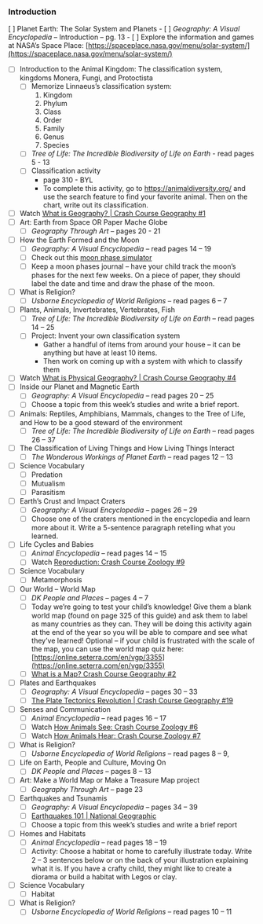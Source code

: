 ### Introduction

[ ]  Planet Earth: The Solar System and Planets
    - [ ]  *Geography: A Visual Encyclopedia* – Introduction – pg. 13
    - [ ]  Explore the information and games at NASA’s Space Place: [https://spaceplace.nasa.gov/menu/solar-system/](https://spaceplace.nasa.gov/menu/solar-system/)
- [ ]  Introduction to the Animal Kingdom: The classification system, kingdoms Monera, Fungi, and Protoctista
    - [ ]  Memorize Linnaeus’s classification system: 
        1. Kingdom
        2. Phylum
        3. Class
        4. Order
        5. Family
        6. Genus
        7. Species  
    - [ ] *Tree of Life: The Incredible Biodiversity of Life on Earth* - read pages 5 - 13
    - [ ] Classification activity
        - page 310 - BYL 
        - To complete this activity, go to https://animaldiversity.org/ and use the search feature to find your favorite animal. Then on the chart, write out its classification.
- [ ]  Watch [What is Geography? | Crash Course Geography #1](https://www.youtube.com/watch?v=93LLwiMjDko&list=PL8dPuuaLjXtO85Sl24rSiVQ93q7vcntNF&index=3)
- [ ]  Art: Earth from Space OR Paper Mache Globe
    - [ ]  *Geography Through Art* – pages 20 - 21
- [ ]  How the Earth Formed and the Moon
    - [ ]  *Geography: A Visual Encyclopedia* – read pages 14 – 19
    - [ ]  Check out this [moon phase simulator](https://pbslm-contrib.s3.amazonaws.com/WGBH/buac19/buac19-int-earthsunmoon35model/index.html)
    - [ ]  Keep a moon phases journal – have your child track the moon’s phases for the next few weeks. On a piece of paper, they should label the date and time and draw the phase of the moon.
- [ ] What is Religion?
    - [ ]  *Usborne Encyclopedia of World Religions* – read pages 6 – 7
- [ ] Plants, Animals, Invertebrates, Vertebrates, Fish
    - [ ]  *Tree of Life: The Incredible Biodiversity of Life on Earth* – read pages 14 – 25
    - [ ]  Project: Invent your own classification system
        - Gather a handful of items from around your house – it can be anything but have at least 10 items.
        - Then work on coming up with a system with which to classify them
- [ ]  Watch [What is Physical Geography? | Crash Course Geography #4](https://www.youtube.com/watch?v=vlVVaZhRAEA&list=PL8dPuuaLjXtO85Sl24rSiVQ93q7vcntNF&index=6)
- [ ]  Inside our Planet and Magnetic Earth
    - [ ]  *Geography: A Visual Encyclopedia* – read pages 20 – 25
    - [ ]  Choose a topic from this week’s studies and write a brief report.
- [ ] Animals: Reptiles, Amphibians, Mammals, changes to the Tree of Life, and How to be a good steward of the environment
    - [ ]  *Tree of Life: The Incredible Biodiversity of Life on Earth* – read pages 26 – 37
- [ ] The Classification of Living Things and How Living Things Interact
    - [ ]  *The Wonderous Workings of Planet Earth* – read pages 12 – 13
- [ ]  Science Vocabulary
    - [ ] Predation
    - [ ] Mutualism
    - [ ] Parasitism
- [ ]  Earth’s Crust and Impact Craters
    - [ ]  *Geography: A Visual Encyclopedia* – pages 26 – 29
    - [ ]  Choose one of the craters mentioned in the encyclopedia and learn more about it. Write a 5-sentence paragraph retelling what you learned.
- [ ] Life Cycles and Babies
    - [ ]  *Animal Encyclopedia* – read pages 14 – 15
    - [ ] Watch [Reproduction: Crash Course Zoology #9](https://youtu.be/poLyJDVjKlM?si=v3WG1WUw7TxiyEm8)
- [ ]  Science Vocabulary
    - [ ] Metamorphosis
- [ ]  Our World – World Map
    - [ ]  *DK People and Places* – pages 4 – 7
    - [ ]  Today we’re going to test your child’s knowledge! Give them a blank world map (found on page 325 of this guide) and ask them to label as many countries as they can. They will be doing this activity again at the end of the year so you will be able to compare and see what they’ve learned! Optional – if your child is frustrated with the scale of the map, you can use the world map quiz here: [https://online.seterra.com/en/vgp/3355](https://online.seterra.com/en/vgp/3355)
    - [ ]  [What is a Map? Crash Course Geography #2](https://www.youtube.com/watch?v=iHEMOdRo5u8&list=PL8dPuuaLjXtO85Sl24rSiVQ93q7vcntNF&index=4)
- [ ]  Plates and Earthquakes
    - [ ]  *Geography: A Visual Encyclopedia* – pages 30 – 33
    - [ ]  [The Plate Tectonics Revolution | Crash Course Geography #19](https://www.youtube.com/watch?v=7CPv0NSIG2M&list=PL8dPuuaLjXtO85Sl24rSiVQ93q7vcntNF&index=21)
- [ ]  Senses and Communication
    - [ ]  *Animal Encyclopedia* – read pages 16 – 17
    - [ ]  Watch [How Animals See: Crash Course Zoology #6](https://youtu.be/r4FT1YOjv6s?si=eDaq3uDsDUTpAyom)
    - [ ]  Watch [How Animals Hear: Crash Course Zoology #7](https://youtu.be/KN5Bjh54uB8?si=1kGJoiQFDxMDTNmP)
- [ ]  What is Religion?
    - [ ]  *Usborne Encyclopedia of World Religions* – read pages 8 – 9,
- [ ]  Life on Earth, People and Culture, Moving On
    - [ ]  *DK People and Places* – pages 8 – 13
- [ ]  Art: Make a World Map or Make a Treasure Map project
    - [ ]  *Geography Through Art* – page 23
- [ ]  Earthquakes and Tsunamis
    - [ ]  *Geography: A Visual Encyclopedia* – pages 34 – 39
    - [ ]  [Earthquakes 101 | National Geographic](https://www.youtube.com/watch?v=_r_nFT2m-Vg)
    - [ ]  Choose a topic from this week’s studies and write a brief report
- [ ]  Homes and Habitats
    - [ ]  *Animal Encyclopedia* – read pages 18 – 19
    - [ ]  Activity: Choose a habitat or home to carefully illustrate today. Write 2 – 3 sentences below or on the back of your illustration explaining what it is. If you have a crafty child, they might like to create a diorama or build a habitat with Legos or clay.
- [ ]  Science Vocabulary
    - [ ]  Habitat
- [ ]  What is Religion?
    - [ ]  *Usborne Encyclopedia of World Religions* – read pages 10 – 11
